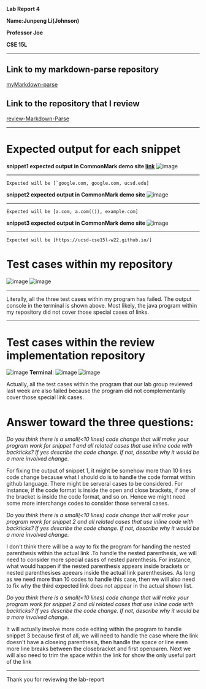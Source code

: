 **Lab Report 4**
>
**Name:Junpeng Li(Johnson)**
>
**Professor Joe**
>
**CSE 15L**
>
___
## Link to my markdown-parse repository
[myMarkdown-parse](https://github.com/johnsonli010801/markdown-parse)
>
## Link to the repository that I review
[review-Markdown-Parse](https://github.com/Darrengn/markdown-parse)
___
# Expected output for each snippet
>
**snippet1 expected output in CommonMark demo site [link](https://spec.commonmark.org/dingus/)**
![image](lab4-1.png)
___
```
Expected will be [`google.com, google.com, ucsd.edu]
```
>
**snippet2 expected output in CommonMark demo site**
![image](lab4-2.png)
___
```
Expected will be [a.com, a.com(()), example.com]
```
>
**snippet3 expected output in CommonMark demo site**
![image](lab4-3.png)
___
```
Expected will be [https://ucsd-cse15l-w22.github.io/]
```
>
# Test cases within my repository
![image](lab4-myTest.JPG)
![image](lab4-myTestTerminal.png)
___
>
Literally, all the three test cases within my program has failed. The output console in the terminal is shown above. Most likely, the java program within my repository did not cover those special cases of links.
>
___
# Test cases within the review implementation repository
![image](lab4-reviewImpleTest.png)
**Terminal**:
![image](lab4-reviewTestTerminal1.png)
![image](lab4-reviewTestTerminal2.png)
>
Actually, all the test cases within the program that our lab group reviewed last week are also failed because the program did not complementarily cover those special link cases.

# Answer toward the three questions:
*Do you think there is a small(<10 lines) code change that will make your program work for snippet 1 and all related cases that use inline code with backticks? If yes describe the code change. If not, describe why it would be a more involved change.*
>
For fixing the output of snippet 1, it might be somehow more than 10 lines code change because what I should do is to handle the code format within github language. There might be serveral cases to be considered. For instance, if the code format is inside the open and close brackets, if one of the bracket is inside the code format, and so on. Hence we might need some more interchange codes to consider those serveral cases.
>
*Do you think there is a small(<10 lines) code change that will make your program work for snippet 2 and all related cases that use inline code with backticks? If yes describe the code change. If not, describe why it would be a more involved change.*
> 
I don't think there will be a way to fix the program for handing the nested parenthesis within the actual link .To handle the nested parenthesis, we will need to consider more special cases of nested parenthesis. For instance, what would happen if the nested parenthesis appears inside brackets or nested parenthesises apeears inside the actual link parenthesises. As long as we need more than 10 codes to handle this case, then we will also need to fix why the third expected link does not appear in the actual shown list.
>
*Do you think there is a small(<10 lines) code change that will make your program work for snippet 2 and all related cases that use inline code with backticks? If yes describe the code change. If not, describe why it would be a more involved change.*
> 
It will actually involve more code editing within  the program to handle snippet 3 because first of all, we will need to handle the case where the link doesn't have a closeing parenthesis, then handle the space  or line even more line breaks between the closebracket and first openparen. Next we will also need to trim the space within the link for show the only useful part of the link
>
___
Thank you for reviewing the lab-report
